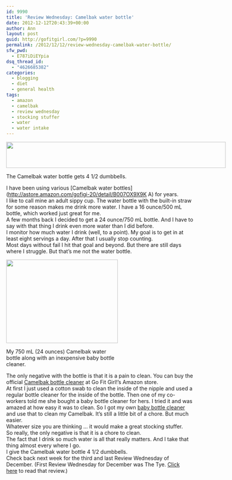 ```yaml
---
id: 9990
title: 'Review Wednesday: Camelbak water bottle'
date: 2012-12-12T20:43:39+00:00
author: Ann
layout: post
guid: http://gofitgirl.com/?p=9990
permalink: /2012/12/12/review-wednesday-camelbak-water-bottle/
sfw_pwd:
  - E787iDiEYpia
dsq_thread_id:
  - "4626685382"
categories:
  - blogging
  - diet
  - general health
tags:
  - amazon
  - camelbak
  - review wednesday
  - stocking stuffer
  - water
  - water intake
---
```

<div id="attachment_9995" style="width: 600px" class="wp-caption aligncenter">
  <a href="http://gofitgirl.com/?attachment_id=9995" rel="attachment wp-att-9995"><img class="size-large wp-image-9995" title="4half" src="http://gofitgirl.com/wp-content/uploads/2012/12/4half-1024x123.jpg" alt="" width="590" height="70" /></a>
  
  <p class="wp-caption-text">
    The Camelbak water bottle gets 4 1/2 dumbbells.
  </p>
</div>

  
I have been using various [Camelbak water bottles](http://astore.amazon.com/gofigi-20/detail/B007OX9X9K A) for years.  
I like to call mine an adult sippy cup. The water bottle with the built-in straw for some reason makes me drink more water. I have a 16 ounce/500 mL bottle, which worked just great for me.  
A few months back I decided to get a 24 ounce/750 mL bottle. And I have to say with that thing I drink even more water than I did before.  
I monitor how much water I drink (well, to a point). My goal is to get in at least eight servings a day. After that I usually stop counting.  
Most days without fail I hit that goal and beyond. But there are still days where I struggle. But that&#8217;s me not the water bottle.  


<div id="attachment_9996" style="width: 310px" class="wp-caption alignright">
  <a href="http://gofitgirl.com/?attachment_id=9996" rel="attachment wp-att-9996"><img class="size-medium wp-image-9996" title="camelbak review2" src="http://gofitgirl.com/wp-content/uploads/2012/12/camelbak-review21-300x224.jpg" alt="" width="300" height="224" /></a>
  
  <p class="wp-caption-text">
    My 750 mL (24 ounces) Camelbak water bottle along with an inexpensive baby bottle cleaner.
  </p>
</div>

  
The only negative with the bottle is that it is a pain to clean. You can buy the official [Camelbak bottle cleaner](http://astore.amazon.com/gofigi-20/detail/B0054XI6ZE) at Go Fit Girl!&#8217;s Amazon store.  
At first I just used a cotton swab to clean the inside of the nipple and used a regular bottle cleaner for the inside of the bottle. Then one of my co-workers told me she bought a baby bottle cleaner for hers. I tried it and was amazed at how easy it was to clean. So I got my own [baby bottle cleaner](http://astore.amazon.com/gofigi-20/detail/B0075RNUWG) and use that to clean my Camelbak. It&#8217;s still a little bit of a chore. But much easier.  
Whatever size you are thinking … it would make a great stocking stuffer.  
So really, the only negative is that it is a chore to clean.  
The fact that I drink so much water is all that really matters. And I take that thing almost every where I go.  
I give the Camelbak water bottle 4 1/2 dumbbells.  
Check back next week for the third and last Review Wednesday of December. (First Review Wednesday for December was The Tye. [Click here](http://gofitgirl.com/?p=9947) to read that review.)